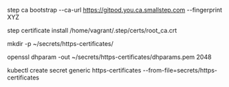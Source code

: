 step ca bootstrap --ca-url https://gitpod.you.ca.smallstep.com --fingerprint XYZ

step certificate install /home/vagrant/.step/certs/root_ca.crt

mkdir -p ~/secrets/https-certificates/

openssl dhparam -out ~/secrets/https-certificates/dhparams.pem 2048

kubectl create secret generic https-certificates --from-file=secrets/https-certificates
